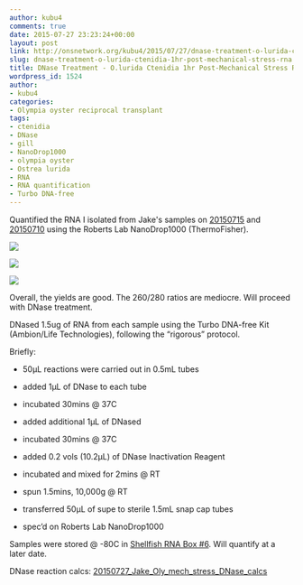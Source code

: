```yaml
---
author: kubu4
comments: true
date: 2015-07-27 23:23:24+00:00
layout: post
link: http://onsnetwork.org/kubu4/2015/07/27/dnase-treatment-o-lurida-ctenidia-1hr-post-mechanical-stress-rna/
slug: dnase-treatment-o-lurida-ctenidia-1hr-post-mechanical-stress-rna
title: DNase Treatment - O.lurida Ctenidia 1hr Post-Mechanical Stress RNA
wordpress_id: 1524
author:
- kubu4
categories:
- Olympia oyster reciprocal transplant
tags:
- ctenidia
- DNase
- gill
- NanoDrop1000
- olympia oyster
- Ostrea lurida
- RNA
- RNA quantification
- Turbo DNA-free
---
```


Quantified the RNA I isolated from Jake's samples on [20150715](http://onsnetwork.org/kubu4/2015/07/15/rna-isolation-o-lurida-ctenidia-1hr-post-mechanical-stress-2/) and [20150710](http://onsnetwork.org/kubu4/2015/07/10/rna-isolation-o-lurida-ctenidia-1hr-post-mechanical-stress/) using the Roberts Lab NanoDrop1000 (ThermoFisher).

[![](http://eagle.fish.washington.edu/Arabidopsis/20150727_Oly_ctenidia_RNA_mech_stress_ODs.JPG)](http://eagle.fish.washington.edu/Arabidopsis/20150727_Oly_ctenidia_RNA_mech_stress_ODs.JPG)



[![](http://eagle.fish.washington.edu/Arabidopsis/20150727_Oly_ctenidia_RNA_mech_stress_plots_01.JPG)](http://eagle.fish.washington.edu/Arabidopsis/20150727_Oly_ctenidia_RNA_mech_stress_plots_01.JPG)



[![](http://eagle.fish.washington.edu/Arabidopsis/20150727_Oly_ctenidia_RNA_mech_stress_plots_02.JPG)](http://eagle.fish.washington.edu/Arabidopsis/20150727_Oly_ctenidia_RNA_mech_stress_plots_02.JPG)



Overall, the yields are good. The 260/280 ratios are mediocre. Will proceed with DNase treatment.

DNased 1.5ug of RNA from each sample using the Turbo DNA-free Kit (Ambion/Life Technologies), following the “rigorous” protocol.

Briefly:




    
  * 50μL reactions were carried out in 0.5mL tubes

    
  * added 1μL of DNase to each tube

    
  * incubated 30mins @ 37C

    
  * added additional 1μL of DNased

    
  * incubated 30mins @ 37C

    
  * added 0.2 vols (10.2μL) of DNase Inactivation Reagent

    
  * incubated and mixed for 2mins @ RT

    
  * spun 1.5mins, 10,000g @ RT

    
  * transferred 50μL of supe to sterile 1.5mL snap cap tubes

    
  * spec’d on Roberts Lab NanoDrop1000



Samples were stored @ -80C in [Shellfish RNA Box #6](https://docs.google.com/spreadsheets/d/1ax6C-muxUTXxFEtfWdswBvueLhmxZzmwZcO2ur-0q-Q/edit?usp=sharing). Will quantify at a later date.

DNase reaction calcs: [20150727_Jake_Oly_mech_stress_DNase_calcs](https://docs.google.com/spreadsheets/d/1o5Ri2POi4R-ZsPGQvT4AFgl6CK8lsdID74GwE7ZJjFI/edit?usp=sharing)




